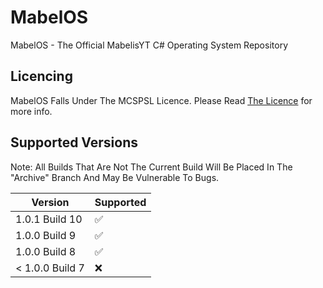# MabelOS
MabelOS - The Official MabelisYT C# Operating System Repository

## Licencing
MabelOS Falls Under The MCSPSL Licence. Please Read <a href="https://web.mabelisyt.co/mcspsl">The Licence</a> for more info.

## Supported Versions

Note: All Builds That Are Not The Current Build Will Be Placed In The "Archive" Branch And May Be Vulnerable To Bugs.

| Version | Supported          |
| ------- | ------------------ |
| 1.0.1 Build 10   | :white_check_mark: |
| 1.0.0 Build 9   | :white_check_mark: |
| 1.0.0 Build 8   | :white_check_mark: |
| < 1.0.0 Build 7 | :x:                |
